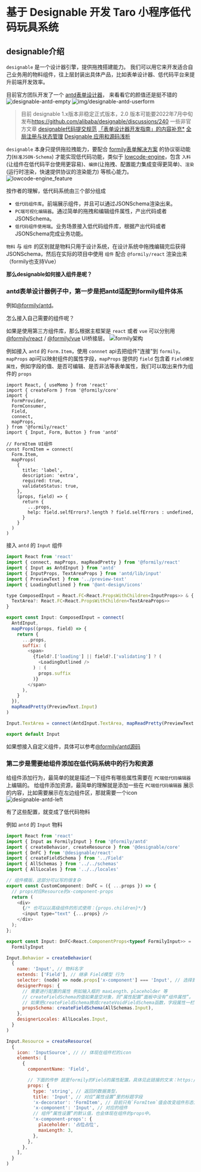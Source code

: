 # 基于 Designable 开发 Taro 小程序低代码玩具系统

## designable介绍

`designable` 是一个设计器引擎，提供拖拽搭建能力。
我们可以用它来开发适合自己业务用的物料组件，往上层封装出具体产品，比如表单设计器、低代码平台来提升前端开发效率。

目前官方团队开发了一个 [antd表单设计器](https://designable-antd.formilyjs.org/)， 来看看它的颜值还是挺不错的
![designable-antd-empty](./showImage/designable-antd-empty.png)
![img/designable-antd-userform](./showImage/designable-antd-userform.png)

> 目前 designable 1.x版本非稳定正式版本，2.0 版本可能要2022年7月中旬发布<https://github.com/alibaba/designable/discussions/240>
> 一些非官方文章
[designable代码提交规范](https://www.yuque.com/xjchenhao/development/tmdayt)
[「表单设计器开发指南」的内容补充*](https://www.yuque.com/xjchenhao/development/gt1k7i)
[全局注册与状态管理](https://www.yuque.com/xjchenhao/development/fp8gv5)
[Designable 应用和源码浅析](https://zhuanlan.zhihu.com/p/431263711)

`designable` 本身只提供拖拉拽能力，要配合 [formily表单解决方案](https://react.formilyjs.org/zh-CN/api/components/schema-field) 的协议驱动能力(`标准JSON-Schema`) 才能实现低代码功能，类似于 [lowcode-engine](https://lowcode-engine.cn/)，包含 `入料`(让组件在低代码平台使用更容易)、`编排`(让拖拽、配置能力集成变得更简单)、`渲染`(运行时渲染，快速提供协议的渲染能力) 等核心能力。
![lowcode-engine_feature](./showImage/lowcode-engine_feature.png)

按作者的理解，低代码系统由三个部分组成

- `低代码组件库`。前端展示组件，并且可以通过JSONSchema渲染出来。
- `PC端可视化编辑器`。通过简单的拖拽和编辑组件属性，产出代码或者JSONSchema。
- `低代码组件使用端`。业务场景接入低代码组件库，根据产出代码或者JSONSchema完成业务功能。

`物料` 与 `组件` 的区别就是物料只用于设计系统，在设计系统中拖拽编辑完后获得JSONSchema，然后在实际的项目中使用 `组件` 配合 `@formily/react` 渲染出来（formily也支持Vue）

**那么designable如何接入组件是呢？**

### antd表单设计器例子中，第一步是把antd适配到formily组件体系

例如[@formily/antd](https://antd.formilyjs.org/zh-CN/components)。

怎么接入自己需要的组件呢？

如果是使用第三方组件库，那么根据主框架是 `react` 或者 `vue` 可以分别用 [@formily/react](https://react.formilyjs.org/zh-CN/api/shared/connect) / [@formily/vue](https://vue.formilyjs.org/api/shared/connect.html) UI桥接层。
![formily架构](https://img.alicdn.com/imgextra/i3/O1CN01iEwHrP1NUw84xTded_!!6000000001574-55-tps-1939-1199.svg)

例如接入 `antd` 的 `Form.Item`，使用 `connnet` api去把组件"连接"到 `formily`。`mapProps` api可以映射组件的属性字段，`mapProps` 提供的 `field` 包含着 `Field模型属性`，例如字段的值、是否可编辑、是否非法等表单属性，我们可以取出来作为组件的 `props`

```tsx
import React, { useMemo } from 'react'
import { createForm } from '@formily/core'
import {
  FormProvider,
  FormConsumer,
  Field,
  connect,
  mapProps,
} from '@formily/react'
import { Input, Form, Button } from 'antd'

// FormItem UI组件
const FormItem = connect(
  Form.Item,
  mapProps(
    {
      title: 'label',
      description: 'extra',
      required: true,
      validateStatus: true,
    },
    (props, field) => {
      return {
        ...props,
        help: field.selfErrors?.length ? field.selfErrors : undefined,
      }
    }
  )
)
```

接入 `antd` 的 `Input` 组件

```js
import React from 'react'
import { connect, mapProps, mapReadPretty } from '@formily/react'
import { Input as AntdInput } from 'antd'
import { InputProps, TextAreaProps } from 'antd/lib/input'
import { PreviewText } from '../preview-text'
import { LoadingOutlined } from '@ant-design/icons'

type ComposedInput = React.FC<React.PropsWithChildren<InputProps>> & {
  TextArea?: React.FC<React.PropsWithChildren<TextAreaProps>>
}

export const Input: ComposedInput = connect(
  AntdInput,
  mapProps((props, field) => {
    return {
      ...props,
      suffix: (
        <span>
          {field?.['loading'] || field?.['validating'] ? (
            <LoadingOutlined />
          ) : (
            props.suffix
          )}
        </span>
      ),
    }
  }),
  mapReadPretty(PreviewText.Input)
)

Input.TextArea = connect(AntdInput.TextArea, mapReadPretty(PreviewText.Input))

export default Input
```

如果想接入自定义组件，具体可以参考[@formily/antd源码](https://github.com/alibaba/formily/tree/formily_next/packages/antd)

### 第二步是需要给组件添加在低代码系统中的行为和资源

给组件添加行为，最简单的就是描述一下组件有哪些属性需要在 `PC端低代码编辑器` 上编辑的。
给组件添加资源，最简单的理解就是添加一些在 `PC端低代码编辑器` 展示的内容，比如需要展示在左边组件区，那就需要一个icon
![designable-antd-left](./showImage/designable-antd-left.png)

有了这些配置，就变成了低代码物料

例如 `antd` 的 `Input` 物料

```js
import React from 'react'
import { Input as FormilyInput } from '@formily/antd'
import { createBehavior, createResource } from '@designable/core'
import { DnFC } from '@designable/react'
import { createFieldSchema } from '../Field'
import { AllSchemas } from '../../schemas'
import { AllLocales } from '../../locales'

// 组件模版，这部分可以写的很复杂
export const CustomComponent: DnFC = ({ ...props }) => {
  // props对应Resource的x-component-props
  return (
    <div>
      {/* 也可以以高级组件的形式使用：{props.children}*/}
      <input type="text" {...props} />
    </div>
  );
};

export const Input: DnFC<React.ComponentProps<typeof FormilyInput>> =
  FormilyInput

Input.Behavior = createBehavior(
  {
    name: 'Input', // 物料名字
    extends: ['Field'], // 继承 Field模型 行为
    selector: (node) => node.props['x-component'] === 'Input', // 选择到该物料的条件 与Resource的x-component的值匹配上才生效
    designerProps: {
      // 需要进行配置的属性 例如输入框的 maxLength、placeholder 等
      // createFieldSchema的值如果是空对象，则“属性配置”面板中没有“组件属性”。
      // 如果把createFieldSchema换成createVoidFieldSchema函数，字段属性一栏将只保留必要的配置项。
      propsSchema: createFieldSchema(AllSchemas.Input),
    },
    designerLocales: AllLocales.Input,
  }
)

Input.Resource = createResource(
  {
    icon: 'InputSource', // // 体现在组件栏的icon
    elements: [
      {
        componentName: 'Field',

        // 下面的传参 就是formily的Field的属性配置。具体见此链接的文末：https://www.formilyjs.org/zh-CN/guide/quick-start#%E5%85%B7%E4%BD%93%E7%94%A8%E4%BE%8B
        props: {
          type: 'string', // 返回的数据类型，
          title: 'Input', // 对应“属性设置”里的标题字段
          'x-decorator': 'FormItem', // 目前只有`FormItem`值会改变组件形态为“表单字段”，填其它值跟没写没有两样。如果不希望组件以表单字段的形式呈现，不写x-decorator和title字段即可。
          'x-component': 'Input', // 对应的组件
          // 组件“属性设置”的默认值，也会体现在组件的props中。
          'x-component-props': {
            placeholder: '占位占位',
            maxLength: 3,
          },
        },
      },
    ],
  }
)

```
